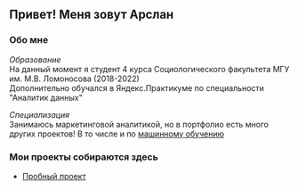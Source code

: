 ## Привет! Меня зовут Арслан 

### Обо мне 
*Образование* <br>
На данный момент я студент 4 курса Социологического факультета МГУ им. М.В. Ломоносова (2018-2022) <br>
Дополнительно обучался в Яндекс.Практикуме по специальности "Аналитик данных"

*Специализация* <br>
Занимаюсь маркетинговой аналитикой, но в портфолио есть много других проектов! 
В то числе и по <a href='https://github.com/anigmatyanov/first_notebook'>машинному обучению</a> 

### Мои проекты собираются здесь
* <a href='https://github.com/anigmatyanov/first_notebook'>Пробный проект</a> 
